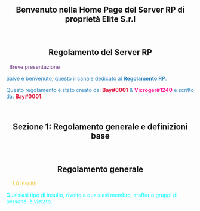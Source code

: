 <style>
h2 {text-align: center;}
</style>

<h2>Benvenuto nella Home Page del Server RP di proprietà Elite S.r.l</h2>
&nbsp;
<h2>Regolamento del Server RP</h2>
&nbsp;
<span style="color:#6C3483">Breve presentazione</span>
<p><span style="color:#2E86C1">Salve e benvenuto, questo il canale dedicato al <b>Regolamento RP</b>. </span></p>
<p><span style="color:#2E86C1">Questo regolamento è stato creato da: <span style="color:#DC143C"><b>Bay#0001</b></span> & <span style="color:#FF1493"><b>Vicroger#1240</b></span> e scritto da: <span style="color:#DC143C"><b>Bay#0001</b>.</span></span></p>
&nbsp;
<h2>Sezione 1: Regolamento generale e definizioni base</h2>
&nbsp;
<h2>Regolamento generale</h2>
&nbsp;
&nbsp;
<span style="color:#EFC01A">1.0 Insulti:</span>
<p><span style="color:#00FFFF">Qualsiasi tipo di insulto, rivolto a qualsiasi membro, staffer o gruppi di persone, è vietato.</p>
